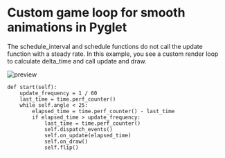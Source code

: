 # Custom game loop for smooth animations in Pyglet

The schedule_interval and schedule functions do not call the update function with a steady rate. In this example, you see a custom render loop to calculate delta_time and call update and draw.

![preview]()

```
def start(self):
    update_frequency = 1 / 60
    last_time = time.perf_counter()
    while self.angle < 25:
        elapsed_time = time.perf_counter() - last_time
        if elapsed_time > update_frequency:
            last_time = time.perf_counter()
            self.dispatch_events()
            self.on_update(elapsed_time)
            self.on_draw()
            self.flip()
```
